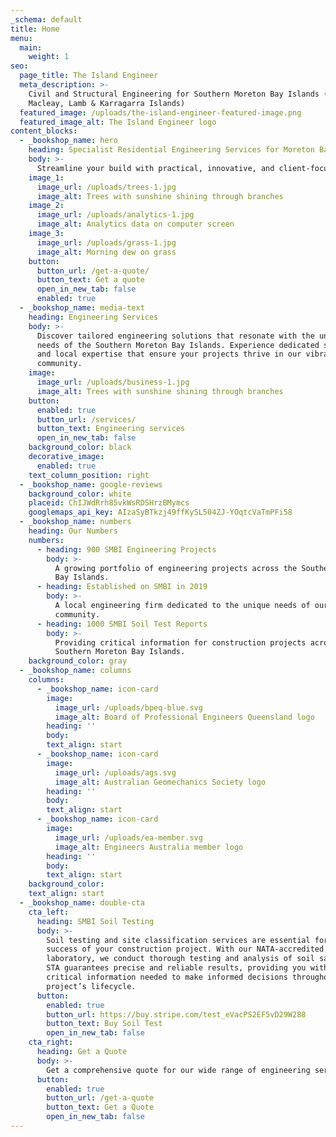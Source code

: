```yaml
---
_schema: default
title: Home
menu:
  main:
    weight: 1
seo:
  page_title: The Island Engineer
  meta_description: >-
    Civil and Structural Engineering for Southern Moreton Bay Islands (Russell,
    Macleay, Lamb & Karragarra Islands)
  featured_image: /uploads/the-island-engineer-featured-image.png
  featured_image_alt: The Island Engineer logo
content_blocks:
  - _bookshop_name: hero
    heading: Specialist Residential Engineering Services for Moreton Bay Islands & South East Qld
    body: >-
      Streamline your build with practical, innovative, and client-focused solutions across soil testing, foundation design, structural engineering, building hydraulics, and compliance inspections
    image_1:
      image_url: /uploads/trees-1.jpg
      image_alt: Trees with sunshine shining through branches
    image_2:
      image_url: /uploads/analytics-1.jpg
      image_alt: Analytics data on computer screen
    image_3:
      image_url: /uploads/grass-1.jpg
      image_alt: Morning dew on grass
    button:
      button_url: /get-a-quote/
      button_text: Get a quote
      open_in_new_tab: false
      enabled: true
  - _bookshop_name: media-text
    heading: Engineering Services
    body: >-
      Discover tailored engineering solutions that resonate with the unique
      needs of the Southern Moreton Bay Islands. Experience dedicated service
      and local expertise that ensure your projects thrive in our vibrant island
      community.
    image:
      image_url: /uploads/business-1.jpg
      image_alt: Trees with sunshine shining through branches
    button:
      enabled: true
      button_url: /services/
      button_text: Engineering services
      open_in_new_tab: false
    background_color: black
    decorative_image:
      enabled: true
    text_column_position: right
  - _bookshop_name: google-reviews
    background_color: white
    placeid: ChIJWdRrh85vkWsRDSHrzBMymcs
    googlemaps_api_key: AIzaSyBTkzj49ffKySL504ZJ-YOqtcVaTmPFi58
  - _bookshop_name: numbers
    heading: Our Numbers
    numbers:
      - heading: 900 SMBI Engineering Projects
        body: >-
          A growing portfolio of engineering projects across the Southern Moreton
          Bay Islands.
      - heading: Established on SMBI in 2019
        body: >-
          A local engineering firm dedicated to the unique needs of our island
          community.
      - heading: 1000 SMBI Soil Test Reports
        body: >-
          Providing critical information for construction projects across the
          Southern Moreton Bay Islands.
    background_color: gray
  - _bookshop_name: columns
    columns:
      - _bookshop_name: icon-card
        image:
          image_url: /uploads/bpeq-blue.svg
          image_alt: Board of Professional Engineers Queensland logo
        heading: ''
        body: 
        text_align: start
      - _bookshop_name: icon-card
        image:
          image_url: /uploads/ags.svg
          image_alt: Australian Geomechanics Society logo
        heading: ''
        body: 
        text_align: start
      - _bookshop_name: icon-card
        image:
          image_url: /uploads/ea-member.svg
          image_alt: Engineers Australia member logo
        heading: ''
        body: 
        text_align: start
    background_color:
    text_align: start
  - _bookshop_name: double-cta
    cta_left:
      heading: SMBI Soil Testing
      body: >-
        Soil testing and site classification services are essential for the
        success of your construction project. With our NATA-accredited
        laboratory, we conduct thorough testing and analysis of soil samples.
        STA guarantees precise and reliable results, providing you with the
        critical information needed to make informed decisions throughout your
        project’s lifecycle.
      button:
        enabled: true
        button_url: https://buy.stripe.com/test_eVacPS2EF5vD29W288
        button_text: Buy Soil Test
        open_in_new_tab: false
    cta_right:
      heading: Get a Quote
      body: >-
        Get a comprehensive quote for our wide range of engineering services. From SMBI Foundation Design to Residential Structural Engineering across Moreton Bay Islands and Redland City. We offer specialized reports, risk assessments, and Construction Management Plans tailored to local council requirements. Contact us for expert solutions customized to your project's unique needs.
      button:
        enabled: true
        button_url: /get-a-quote
        button_text: Get a Quote
        open_in_new_tab: false
---
```

